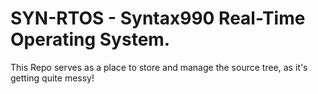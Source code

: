# SYN-RTOS - Syntax990 Real-Time Operating System.
This Repo serves as a place to store and manage the source tree, as it's getting quite messy!
